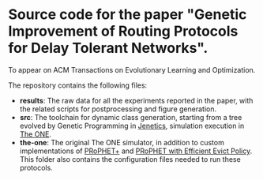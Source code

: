 # Source code for the paper "Genetic Improvement of Routing Protocols for Delay Tolerant Networks".

To appear on ACM Transactions on Evolutionary Learning and Optimization.

The repository contains the following files:

- **results**: The raw data for all the experiments reported in the paper, with the related scripts for postprocessing and figure generation.
- **src**: The toolchain for dynamic class generation, starting from a tree evolved by Genetic Programming in [Jenetics](https://jenetics.io), simulation execution in [The ONE](http://akeranen.github.io/the-one/).
- **the-one**: The original The ONE simulator, in addition to custom implementations of [PRoPHET+](https://ieeexplore.ieee.org/document/5474683?reload=true&arnumber=5474683) and [PRoPHET with Efficient Evict Policy](https://link.springer.com/article/10.1007/s41870-019-00359-x). This folder also contains the configuration files needed to run these protocols. 

